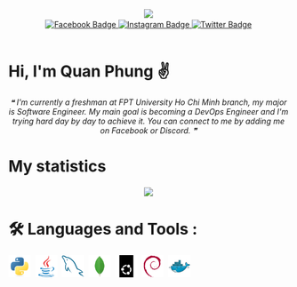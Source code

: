 
<div id="header" align="center">
  <img src="https://media.giphy.com/media/M9gbBd9nbDrOTu1Mqx/giphy.gif" width="100"/>
</div>

<div id="badges" align="center">
<a href="https://www.facebook.com/quandepptroai">
    <img src="https://img.shields.io/badge/Facebook-1877F2?style=for-the-badge&logo=facebook&logoColor=white" alt="Facebook Badge"/>
  </a>
  <a href="https://www.instagram.com/_quanphungg_">
    <img src="https://img.shields.io/badge/Instagram-E4405F?style=for-the-badge&logo=instagram&logoColor=white" alt="Instagram Badge"/>
  </a>
  <a href="your-twitter-URL">
    <img src="https://img.shields.io/badge/Twitter-blue?style=for-the-badge&logo=twitter&logoColor=white" alt="Twitter Badge"/>
  </a>
</div>

<div id="github-page-view" align="center"> 
	<img src="https://komarev.com/ghpvc/?username=mialunn&style=flat-square&color=blue" alt=""/>
</div>

<h1> Hi, I'm Quan Phung ✌️ </h1>

<div id="introduction-about-myself" align="center">
	<i>
	❝ I'm currently a freshman at FPT University Ho Chi Minh branch, my major is Software Engineer. My main goal
	is becoming a DevOps Engineer and I'm trying hard day by day to achieve it. You can connect to me by adding me 
	on Facebook or Discord. ❞
	</i>
</div>

# My statistics
<div id="statistic" align="center">
	<a href="https://github.com/anuraghazra/github-readme-stats">
  		<img height=200 align="center" src="https://github-readme-stats.vercel.app/api?username=mialunn&show_icons=true&theme=transparent" />
	</a>
</div>

# :hammer_and_wrench: Languages and Tools :
<div> 
<img src="https://github.com/devicons/devicon/blob/master/icons/python/python-original.svg" title="Python" alt="Python" width="40" height="40"/>&nbsp;
<img src="https://github.com/devicons/devicon/blob/master/icons/java/java-original.svg" title="Java" alt="Java" width="40" height="40"/>&nbsp;
<img src="https://github.com/devicons/devicon/blob/master/icons/mysql/mysql-original.svg" title="MySQL" alt="MySQL" width="40" height="40"/>&nbsp;
<img src="https://github.com/devicons/devicon/blob/master/icons/mongodb/mongodb-original.svg" title="MongoDB" alt="MongoDB" width="40" height="40"/>&nbsp;
<img src="https://github.com/devicons/devicon/blob/master/icons/ubuntu/ubuntu-plain.svg" title="Ubuntu" alt="Ubuntu" width="40" height="40"/>&nbsp;
<img src="https://github.com/devicons/devicon/blob/master/icons/debian/debian-original.svg" title="Debian" alt="Debian" width="40" height="40"/>&nbsp;
<img src="https://github.com/devicons/devicon/blob/master/icons/docker/docker-original.svg" title="Docker" alt="Docker" width="40" height="40"/>&nbsp;
</div>

